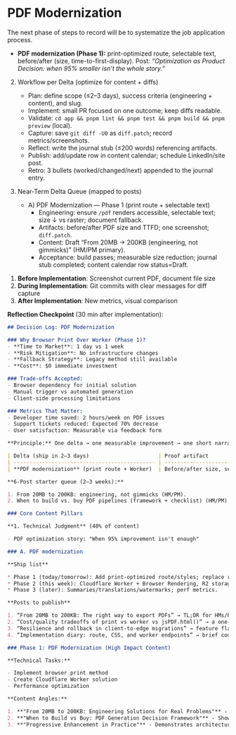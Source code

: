 # PDF Modernization

The next phase of steps to record will be to systematize the job application process. 

* **PDF modernization (Phase 1):** print-optimized route, selectable text, before/after (size, time-to-first-display).
  Post: *“Optimization as Product Decision: when 95% smaller isn’t the whole story.”*

2) Workflow per Delta (optimize for content + diffs)
   - Plan: define scope (≤2–3 days), success criteria (engineering + content), and slug.
   - Implement: small PR focused on one outcome; keep diffs readable.
   - Validate: `cd app && pnpm lint && pnpm test && pnpm build && pnpm preview` (local).
   - Capture: save `git diff -U0` as `diff.patch`; record metrics/screenshots.
   - Reflect: write the journal stub (≤200 words) referencing artifacts.
   - Publish: add/update row in content calendar; schedule LinkedIn/site post.
   - Retro: 3 bullets (worked/changed/next) appended to the journal entry.

3) Near‑Term Delta Queue (mapped to posts)
   - A) PDF Modernization — Phase 1 (print route + selectable text)
     - Engineering: ensure `/pdf` renders accessible, selectable text; size ↓ vs raster; document fallback.
     - Artifacts: before/after PDF size and TTFD; one screenshot; `diff.patch`.
     - Content: Draft “From 20MB → 200KB (engineering, not gimmicks)” (HM/PM primary).
     - Acceptance: build passes; measurable size reduction; journal stub completed; content calendar row status=Draft.

1. **Before Implementation**: Screenshot current PDF, document file size
2. **During Implementation**: Git commits with clear messages for diff capture
3. **After Implementation**: New metrics, visual comparison

**Reflection Checkpoint** (30 min after implementation):

```markdown
## Decision Log: PDF Modernization

### Why Browser Print Over Worker (Phase 1)?
- **Time to Market**: 1 day vs 1 week
- **Risk Mitigation**: No infrastructure changes
- **Fallback Strategy**: Legacy method still available
- **Cost**: $0 immediate investment

### Trade-offs Accepted:
- Browser dependency for initial solution
- Manual trigger vs automated generation
- Client-side processing limitations

### Metrics That Matter:
- Developer time saved: 2 hours/week on PDF issues
- Support tickets reduced: Expected 70% decrease
- User satisfaction: Measurable via feedback form

**Principle:** One delta → one measurable improvement → one short narrative → receipts.

| Delta (ship in 2–3 days)                      | Proof artifact                             | Business metric                          | Post angle (primary audience)                     |
| --------------------------------------------- | ------------------------------------------ | ---------------------------------------- | ------------------------------------------------- |
| **PDF modernization** (print route + Worker)  | Before/after size, selectable text, timing | Size ↓95%+, DX ↑ (copyable text), TTFD ↓ | “Engineering solutions for real problems” (HM/PM) |

**6-Post starter queue (2–3 weeks):**

1. From 20MB to 200KB: engineering, not gimmicks (HM/PM).
2. When to build vs. buy PDF pipelines (framework + checklist) (HM/PM).

### Core Content Pillars

**1. Technical Judgment** (40% of content)

- PDF optimization story: "When 95% improvement isn't enough"

### A. PDF modernization

**Ship list**

* Phase 1 (today/tomorrow): Add print-optimized route/styles; replace rasterization; keep legacy behind a flag.
* Phase 2 (this week): Cloudflare Worker + Browser Rendering, R2 storage, download endpoint; basic analytics.
* Phase 3 (later): Summaries/translations/watermarks; perf metrics.

**Posts to publish**

1. “From 20MB to 200KB: The right way to export PDFs” → TL;DR for HMs/PMs (file size ↓95%, selectable text, accessibility), with a short “how” for devs.&#x20;
2. “Cost/quality tradeoffs of print vs worker vs jsPDF.html()” → a one-chart comparison + when to use which.&#x20;
3. “Resilience and rollback in client-to-edge migrations” → feature flags, fallbacks, and metrics you tracked.&#x20;
4. “Implementation diary: route, CSS, and worker endpoints” → brief code snippets & before/after.&#x20;

### Phase 1: PDF Modernization (High Impact Content)

**Technical Tasks:**

- Implement browser print method
- Create Cloudflare Worker solution
- Performance optimization

**Content Angles:**

1. **"From 20MB to 200KB: Engineering Solutions for Real Problems"** - Appeals to PMs/hiring managers who care about user experience
2. **"When to Build vs Buy: PDF Generation Decision Framework"** - Shows business thinking
3. **"Progressive Enhancement in Practice"** - Demonstrates architectural maturity
